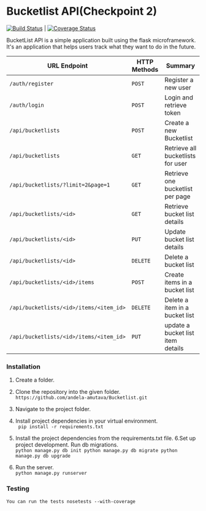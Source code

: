 # Bucketlist API(Checkpoint 2)

[![Build Status](https://travis-ci.org/andela-amutava/Bucketlist.svg?branch=master)](https://travis-ci.org/andela-amutava/Bucketlist)
|
[![Coverage Status](https://coveralls.io/repos/github/andela-amutava/Bucketlist/badge.svg?branch=master)](https://coveralls.io/github/andela-amutava/Bucketlist?branch=master)

BucketList API is a simple application built using the flask microframework. It's an application that helps users track what they want to do in the future.


| URL Endpoint | HTTP Methods | Summary |
| -------- | ------------- | --------- |
| `/auth/register` | `POST`  | Register a new user|
|  `/auth/login` | `POST` | Login and retrieve token|
| `/api/bucketlists` | `POST` | Create a new Bucketlist |
| `/api/bucketlists` | `GET` | Retrieve all bucketlists for user |
| `/api/bucketlists/?limit=2&page=1` | `GET` | Retrieve one bucketlist per page |
| `/api/bucketlists/<id>` | `GET` |  Retrieve bucket list details |
| `/api/bucketlists/<id>` | `PUT` | Update bucket list details |
| `/api/bucketlists/<id>` | `DELETE` | Delete a bucket list |
| `/api/bucketlists/<id>/items` | `POST` |  Create items in a bucket list |
| `/api/bucketlists/<id>/items/<item_id>` | `DELETE`| Delete a item in a bucket list|
| `/api/bucketlists/<id>/items/<item_id>` | `PUT`| update a bucket list item details|

### Installation
1. Create a folder.

2. Clone the repository into the given folder.<br/>
    `https://github.com/andela-amutava/Bucketlist.git`<br/>
3. Navigate to the project folder. 

4. Install project dependencies in your virtual environment.<br/>
    ` pip install -r requirements.txt`

5. Install the project dependencies from the requirements.txt file.
6.Set up project development. Run db migrations.<br/>
     `python manage.py db init
      python manage.py db migrate
      python manage.py db upgrade`
7. Run the server.<br/>
   `python manage.py runserver`

### Testing
   `You can run the tests nosetests --with-coverage`
